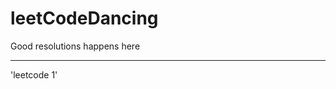 # leetCodeDancing

Good resolutions happens here

-------------------------------------------------

'leetcode 1'
